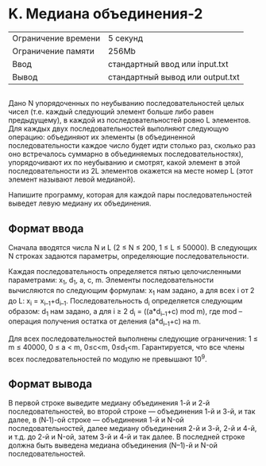 <div class="problem-statement">
   <div class="header">
      <h1 class="title">K. Медиана объединения-2</h1>
      <table>
         <tr class="time-limit">
            <td class="property-title">Ограничение времени</td>
            <td>5&nbsp;секунд</td>
         </tr>
         <tr class="memory-limit">
            <td class="property-title">Ограничение памяти</td>
            <td>256Mb</td>
         </tr>
         <tr class="input-file">
            <td class="property-title">Ввод</td>
            <td colspan="1">стандартный ввод или input.txt</td>
         </tr>
         <tr class="output-file">
            <td class="property-title">Вывод</td>
            <td colspan="1">стандартный вывод или output.txt</td>
         </tr>
      </table>
   </div>
   <h2></h2>
   <div class="legend"><span style="">
         <p>Дано N упорядоченных по неубыванию последовательностей целых чисел (т.е. каждый следующий элемент больше либо равен предыдущему),
            в каждой из последовательностей ровно L элементов. Для каждых двух последовательностей выполняют следующую операцию: объединяют
            их элементы (в объединенной последовательности каждое число будет идти столько раз, сколько раз оно встречалось суммарно в
            объединяемых последовательностях), упорядочивают их по неубыванию и смотрят, какой элемент в этой последовательности из 2L
            элементов окажется на месте номер L (этот элемент называют левой медианой).
         </p></span><p>Напишите программу, которая для каждой пары последовательностей выведет левую медиану их объединения.</p>
   </div>
   <h2>Формат ввода</h2>
   <div class="input-specification"><span style="">
         <p>Сначала вводятся числа N и L (2 ≤ N ≤ 200, 1 ≤ L ≤ 50000). В следующих N строках задаются параметры, определяющие последовательности.</p></span><p>Каждая последовательность определяется пятью целочисленными параметрами: <span class="tex-math-text">x<sub>1</sub></span>, <span class="tex-math-text">d<sub>1</sub></span>, a, c, m. Элементы последовательности вычисляются по следующим формулам: <span class="tex-math-text">x<sub>1</sub></span> нам задано, а для всех i от 2 до L: <span class="tex-math-text">x<sub>i</sub></span> = <span class="tex-math-text">x<sub>i–1</sub></span>+<span class="tex-math-text">d<sub>i–1</sub></span>. Последовательность <span class="tex-math-text">d<sub>i</sub></span> определяется следующим образом: <span class="tex-math-text">d<sub>1</sub></span> нам задано, а для i ≥ 2 <span class="tex-math-text">d<sub>i</sub></span> = ((a*<span class="tex-math-text">d<sub>i–1</sub></span>+c) mod m), где mod – операция получения остатка от деления (a*<span class="tex-math-text">d<sub>i–1</sub></span>+c) на m.
      </p>
      <p>Для всех последовательностей выполнены следующие ограничения: 1 ≤ m ≤ 40000, 0 ≤ a &lt; m, 0≤c&lt;m, 0≤<span class="tex-math-text">d<sub>1</sub></span>&lt;m. Гарантируется, что все члены всех последовательностей по модулю не превышают <span class="tex-math-text">10<sup>9</sup></span>.
      </p>
   </div>
   <h2>Формат вывода</h2>
   <div class="output-specification"><span style="">
         <p>В первой строке выведите медиану объединения 1-й и 2-й последовательностей, во второй строке — объединения 1-й и 3-й, и так
            далее, в (N‑1)-ой строке — объединения 1-й и N-ой последовательностей, далее медиану объединения 2-й и 3-й, 2-й и 4-й, и т.д.
            до 2-й и N-ой, затем 3-й и 4-й и так далее. В последней строке должна быть выведена медиана объединения (N–1)-й и N-ой последовательностей.
         </p></span><p></p>
   </div>
